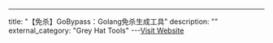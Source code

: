---
title: "【免杀】GoBypass：Golang免杀生成工具"
description: ""
external_category: "Grey Hat Tools"
---[Visit Website](https://github.com/Sec-Fork/GoBypass)

